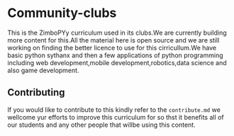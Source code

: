 
Community-clubs
================

This is the ZimboPYy curriculum used in its clubs.We are currently building more content for this.All the material here is open source
and we are still working on finding the better licence to use for this cirricullum.We have basic python sythanx and then a few applications 
of python programming including web development,mobile development,robotics,data science and also game development.


Contributing
-------------
If you would like to contribute to this kindly refer to the ``contribute.md`` we wellcome yur efforts to improve this curriculum for so thst it benefits all of our students and any other people that willbe using this content.
